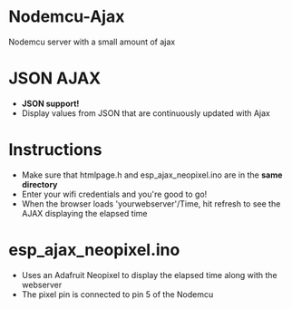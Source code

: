 # Nodemcu-Ajax



Nodemcu server with a small amount of ajax




# JSON AJAX
  - **JSON support!**
  - Display values from JSON that are continuously updated with Ajax
  


# Instructions
  - Make sure that htmlpage.h and esp_ajax_neopixel.ino are in the **same directory**
  - Enter your wifi credentials and you're good to go!
  - When the browser loads 'yourwebserver'/Time, hit refresh to see the AJAX displaying the elapsed time




# esp_ajax_neopixel.ino
  - Uses an Adafruit Neopixel to display the elapsed time along with the webserver
  - The pixel pin is connected to pin 5 of the Nodemcu




